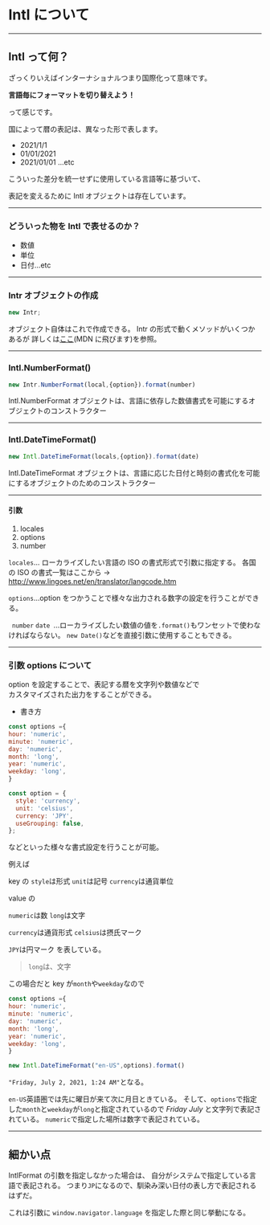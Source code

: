 # Intl について

---

## Intl って何？

ざっくりいえばインターナショナルつまり国際化って意味です。

**言語毎にフォーマットを切り替えよう！**

って感じです。

国によって暦の表記は、異なった形で表します。

- 2021/1/1
- 01/01/2021
- 2021/01/01 ...etc

こういった差分を統一せずに使用している言語等に基づいて、

表記を変えるために Intl オブジェクトは存在しています。

---

### どういった物を Intl で表せるのか？

- 数値
- 単位
- 日付...etc

---

### Intr オブジェクトの作成

```JavaScript
new Intr;
```

オブジェクト自体はこれで作成できる。
Intr の形式で動くメソッドがいくつかあるが
詳しくは[ここ](https://developer.mozilla.org/ja/docs/Web/JavaScript/Reference/Global_Objects/Intl)(MDN に飛びます)を参照。

---

### Intl.NumberFormat()

```JavaScript
new Intr.NumberFormat(local,{option}).format(number)
```

Intl.NumberFormat オブジェクトは、言語に依存した数値書式を可能にするオブジェクトのコンストラクター

---

### Intl.DateTimeFormat()

```JavaScript
new Intl.DateTimeFormat(locals,{option}).format(date)

```

Intl.DateTimeFormat オブジェクトは、言語に応じた日付と時刻の書式化を可能にするオブジェクトのためのコンストラクター

---

#### 引数

1. locales
2. options
3. number

`locales`... ローカライズしたい言語の ISO の書式形式で引数に指定する。
各国の ISO の書式一覧はここから → http://www.lingoes.net/en/translator/langcode.htm

`options`...option をつかうことで様々な出力される数字の設定を行うことができる。

` number` `date `...ローカライズしたい数値の値を`.format()`もワンセットで使わなければならない。
`new Date()`などを直接引数に使用することもできる。

---

### 引数 options について

option を設定することで、表記する暦を文字列や数値などで<br>カスタマイズされた出力をすることができる。

- 書き方

```JavaScript
const options ={
hour: 'numeric',
minute: 'numeric',
day: 'numeric',
month: 'long',
year: 'numeric',
weekday: 'long',
}
```

```JavaScript
const option = {
  style: 'currency',
  unit: 'celsius',
  currency: 'JPY',
  useGrouping: false,
};
```

などといった様々な書式設定を行うことが可能。

例えば

key の
`style`は形式 `unit`は記号 `currency`は通貨単位

value の

`numeric`は数 `long`は文字

`currency`は通貨形式 `celsius`は摂氏マーク

`JPY`は円マーク を表している。

> `long`は、文字

この場合だと key が`month`や`weekday`なので

```JavaScript
const options ={
hour: 'numeric',
minute: 'numeric',
day: 'numeric',
month: 'long',
year: 'numeric',
weekday: 'long',
}

new Intl.DateTimeFormat("en-US",options).format()
```

`"Friday, July 2, 2021, 1:24 AM"`となる。

`en-US`英語圏では先に曜日が来て次に月日ときている。
そして、`options`で指定した`month`と`weekday`が`long`と指定されているので
_Friday_ _July_ と文字列で表記されている。
`numeric`で指定した場所は数字で表記されている。

---

## 細かい点

IntlFormat の引数を指定しなかった場合は、
自分がシステムで指定している言語で表記される。
つまり`JP`になるので、馴染み深い日付の表し方で表記されるはずだ。

これは引数に `window.navigator.language` を指定した際と同じ挙動になる。
